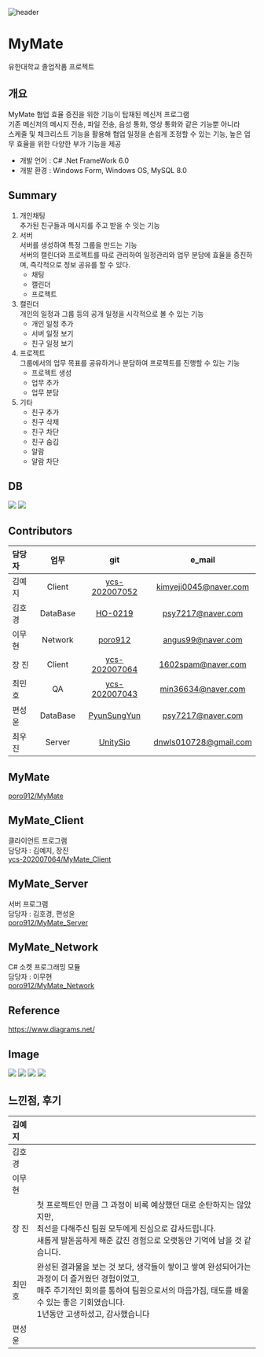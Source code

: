 ![header](https://capsule-render.vercel.app/api?type=waving&color=auto&height=300&section=header&text=MyMate&fontSize=90&animation=fadeIn&fontAlignY=38&desc=협업효율%20증진을%20위한%20메신저&descAlignY=51&descAlign=62)
# MyMate
유한대학교 졸업작품 프로젝트

## 개요
MyMate 협업 효율 증진을 위한 기능이 탑재된 메신저 프로그램</br>
기존 메신저의 메시지 전송, 파일 전송, 음성 통화, 영상 통화와 같은 기능뿐 아니라</br> 스케줄 및 체크리스트 기능을 활용해 협업 일정을 손쉽게 조정할 수 있는 기능, 높은 업무 효율을 위한 다양한 부가 기능을 제공

* 개발 언어 : C# .Net FrameWork 6.0
* 개발 환경 : Windows Form, Windows OS, MySQL 8.0

## Summary
1. 개인채팅</br>
    추가된 친구들과 메시지를 주고 받을 수 잇는 기능
2. 서버</br>
    서버를 생성하여 특정 그룹을 만드는 기능</br>
    서버의 캘린더와 프로젝트를 따로 관리하여 일정관리와 업무 분담에 효율을 증진하며, 즉각적으로 정보 공유를 할 수 있다.
    * 채팅
    * 캘린더
    * 프로젝트
3. 캘린더</br>
    개인의 일정과 그룹 등의 공개 일정을 시각적으로 볼 수 있는 기능
    * 개인 일정 추가
    * 서버 일정 보기
    * 친구 일정 보기
4. 프로젝트</br>
    그룹에서의 업무 목표를 공유하거나 분담하여 프로젝트를 진행할 수 있는 기능
    * 프로젝트 생성
    * 업무 추가
    * 업무 분담
5. 기타</br>
    * 친구 추가
    * 친구 삭제
    * 친구 차단
    * 친구 숨김
    * 알람
    * 알람 차단

## DB
<image src="./Image/DB_1.png"></impage>
<image src="./Image/DB_2.png"></impage>

## Contributors
| 담당자 | 업무 | git| e_mail |
| :--- | :---: | :---: | :---: |
| 김예지 | Client | [ycs-202007052](https://github.com/ycs-202007052) | kimyeji0045@naver.com |
| 김호경 | DataBase | [HO-0219](https://github.com/HO-0219) | psy7217@naver.com |
| 이무현 | Network | [poro912](https://github.com/poro912) | angus99@naver.com |
| 장 진  | Client | [ycs-202007064](https://github.com/ycs-202007064) | 1602spam@naver.com |
| 최민호 | QA | [ycs-202007043](https://github.com/ycs-202007043) | min36634@naver.com |
| 편성윤 | DataBase | [PyunSungYun](https://github.com/PyunSungYun) | psy7217@naver.com |
| 최우진 | Server | [UnitySio](https://github.com/UnitySio) | dnwls010728@gmail.com |

## MyMate
[poro912/MyMate](https://github.com/poro912/MyMate)

## MyMate_Client
클라이언트 프로그램</br>
담당자 : 김예지, 장진</br>
[ycs-202007064/MyMate_Client](https://github.com/ycs-202007064/MyMate_Client)  </br>

## MyMate_Server
서버 프로그램</br>
담당자 : 김호경, 편성윤</br>
[poro912/MyMate_Server](https://github.com/poro912/MyMate_Server)  </br>

## MyMate_Network
C# 소켓 프로그래밍 모듈</br>
담당자 : 이무현</br>
[poro912/MyMate_Network](https://github.com/poro912/MyMate_Network) </br>

## Reference
https://www.diagrams.net/

## Image
<image src="./Image/2-6조 프로젝트 사진.png"></impage>
<image src="./Image/CreateServerChat.png"></impage>
<image src="./Image/Calender.png"></impage>
<image src="./Image/Project.png"></impage>


## 느낀점, 후기
| 김예지 |  |
| :--- | :--- |
| 김호경 |  |
| 이무현 |  |
| 장 진  | 첫 프로젝트인 만큼 그 과정이 비록 예상했던 대로 순탄하지는 않았지만,</br> 최선을 다해주신 팀원 모두에게 진심으로 감사드립니다.</br>새롭게 발돋움하게 해준 값진 경험으로 오랫동안 기억에 남을 것 같습니다. |
| 최민호 | 완성된 결과물을 보는 것 보다, 생각들이 쌓이고 쌓여 완성되어가는 과정이 더 즐거웠던 경험이었고,</br> 매주 주기적인 회의를 통하여 팀원으로서의 마음가짐, 태도를 배울 수 있는 좋은 기회였습니다.</br>1년동안 고생하셨고, 감사했습니다 |
| 편성윤 |  |
